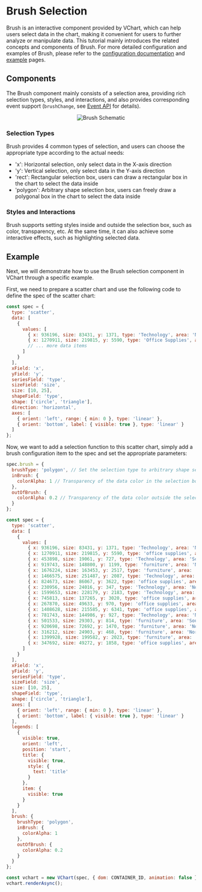 # Brush Selection

Brush is an interactive component provided by VChart, which can help users select data in the chart, making it convenient for users to further analyze or manipulate data. This tutorial mainly introduces the related concepts and components of Brush. For more detailed configuration and examples of Brush, please refer to the [configuration documentation](../../../option) and [example](../../../example) pages.

## Components

The Brush component mainly consists of a selection area, providing rich selection types, styles, and interactions, and also provides corresponding event support (`brushChange`, see [Event API](../../../api/API/event) for details).

<div style="text-align: center;">
  <img src="https://lf9-dp-fe-cms-tos.byteorg.com/obj/bit-cloud/48c337ece11d289fc4644a21b.png" alt="Brush Schematic">
</div>

### Selection Types

Brush provides 4 common types of selection, and users can choose the appropriate type according to the actual needs:

- 'x': Horizontal selection, only select data in the X-axis direction
- 'y': Vertical selection, only select data in the Y-axis direction
- 'rect': Rectangular selection box, users can draw a rectangular box in the chart to select the data inside
- 'polygon': Arbitrary shape selection box, users can freely draw a polygonal box in the chart to select the data inside

### Styles and Interactions

Brush supports setting styles inside and outside the selection box, such as color, transparency, etc. At the same time, it can also achieve some interactive effects, such as highlighting selected data.

## Example

Next, we will demonstrate how to use the Brush selection component in VChart through a specific example.

First, we need to prepare a scatter chart and use the following code to define the spec of the scatter chart:

```javascript
const spec = {
  type: 'scatter',
  data: [
    {
      values: [
        { x: 936196, size: 83431, y: 1371, type: 'Technology', area: 'Northeast' },
        { x: 1270911, size: 219815, y: 5590, type: 'Office Supplies', area: 'Central-South' }
        // ... more data items
      ]
    }
  ],
  xField: 'x',
  yField: 'y',
  seriesField: 'type',
  sizeField: 'size',
  size: [10, 25],
  shapeField: 'type',
  shape: ['circle', 'triangle'],
  direction: 'horizontal',
  axes: [
    { orient: 'left', range: { min: 0 }, type: 'linear' },
    { orient: 'bottom', label: { visible: true }, type: 'linear' }
  ]
};
```

Now, we want to add a selection function to this scatter chart, simply add a brush configuration item to the spec and set the appropriate parameters:

```javascript
spec.brush = {
  brushType: 'polygon', // Set the selection type to arbitrary shape selection box
  inBrush: {
    colorAlpha: 1 // Transparency of the data color in the selection box
  },
  outOfBrush: {
    colorAlpha: 0.2 // Transparency of the data color outside the selection box
  }
};
```

```javascript livedemo
const spec = {
  type: 'scatter',
  data: [
    {
      values: [
        { x: 936196, size: 83431, y: 1371, type: 'Technology', area: 'Northeast' },
        { x: 1270911, size: 219815, y: 5590, type: 'office supplies', area: 'Zhongnan' },
        { x: 453898, size: 19061, y: 727, type: 'Technology', area: 'Southwest' },
        { x: 919743, size: 148800, y: 1199, type: 'furniture', area: 'North China' },
        { x: 1676224, size: 163453, y: 2517, type: 'furniture', area: 'East China' },
        { x: 1466575, size: 251487, y: 2087, type: 'Technology', area: 'Zhongnan' },
        { x: 824673, size: 86067, y: 3622, type: 'office supplies', area: 'Northeast' },
        { x: 230956, size: 24016, y: 347, type: 'Technology', area: 'Northwest' },
        { x: 1599653, size: 228179, y: 2183, type: 'Technology', area: 'East China' },
        { x: 745813, size: 137265, y: 3020, type: 'office supplies', area: 'North China' },
        { x: 267870, size: 49633, y: 970, type: 'office supplies', area: 'Northwest' },
        { x: 1408628, size: 215585, y: 6341, type: 'office supplies', area: 'East China' },
        { x: 781743, size: 144986, y: 927, type: 'Technology', area: 'North China' },
        { x: 501533, size: 29303, y: 814, type: 'furniture', area: 'Southwest' },
        { x: 920698, size: 72692, y: 1470, type: 'furniture', area: 'Northeast' },
        { x: 316212, size: 24903, y: 468, type: 'furniture', area: 'Northwest' },
        { x: 1399928, size: 199582, y: 2023, type: 'furniture', area: 'Zhongnan' },
        { x: 347692, size: 49272, y: 1858, type: 'office supplies', area: 'Southwest' }
      ]
    }
  ],
  xField: 'x',
  yField: 'y',
  seriesField: 'type',
  sizeField: 'size',
  size: [10, 25],
  shapeField: 'type',
  shape: ['circle', 'triangle'],
  axes: [
    { orient: 'left', range: { min: 0 }, type: 'linear' },
    { orient: 'bottom', label: { visible: true }, type: 'linear' }
  ],
  legends: [
    {
      visible: true,
      orient: 'left',
      position: 'start',
      title: {
        visible: true,
        style: {
          text: 'title'
        }
      },
      item: {
        visible: true
      }
    }
  ],
  brush: {
    brushType: 'polygon',
    inBrush: {
      colorAlpha: 1
    },
    outOfBrush: {
      colorAlpha: 0.2
    }
  }
};

const vchart = new VChart(spec, { dom: CONTAINER_ID, animation: false });
vchart.renderAsync();
```
